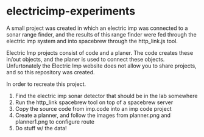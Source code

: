 electricimp-experiments
=======================

A small project was created in which an electric imp was connected to a sonar range finder, and the results of this range finder were fed through the electric imp system and into spacebrew through the http_link.js tool.

Electric Imp projects consist of code and a planer.  The code creates these in/out objects, and the planer is used to connect these objects.  Unfurtonately the Electric Imp website does not allow you to share projects, and so this repository was created.

In order to recreate this project.

1) Find the electric imp sonar detector that should be in the lab somewhere
2) Run the http_link spacebrew tool on top of a spacebrew server
3) Copy the source code from imp.code into an imp code project
4) Create a planner, and follow the images from planner.png and planner1.png to configure route
5) Do stuff w/ the data!